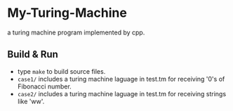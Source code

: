 # My-Turing-Machine
a turing machine program implemented by cpp.
## Build & Run
- type `make` to build source files.  
- `case1/` includes a turing machine laguage in test.tm for receiving '0's of Fibonacci number.  
- `case2/` includes a turing machine laguage in test.tm for receiving strings like 'ww'.
